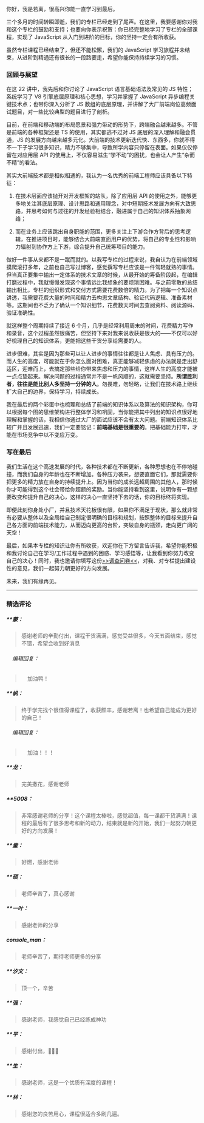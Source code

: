 <p data-nodeid="172">你好，我是若离，很高兴你能一直学习到最后。</p>


<p data-nodeid="3">三个多月的时间转瞬即逝，我们的专栏已经走到了尾声。在这里，我要感谢你对我和这个专栏的鼓励和支持；也要向你表示祝贺：你已经完整地学习了专栏的全部课程，实现了 JavaScript 从入门到进阶的目标，你的坚持一定会有所收获。</p>
<p data-nodeid="4">虽然专栏课程已经结束了，但还不能松懈，我们的 JavaScript 学习旅程并未结束，从进阶到精通还有很长的一段路要走，希望你能保持持续学习的习惯。</p>
<h3 data-nodeid="5">回顾与展望</h3>
<p data-nodeid="6">在这 22 讲中，我先后和你讨论了 JavaScript 语言基础语法及常见的 JS 特性；系统学习了 V8 引擎底层原理和核心思想，学习并掌握了 JavaScript 异步编程关键技术点；也带你深入分析了 JS 数组的底层原理，并讲解了大厂前端岗位高频面试题目，对一些比较典型的题目进行了剖析。</p>
<p data-nodeid="7">目前，在前端和移动端的布局愿景和强力带动的形势下，跨端融合越来越多。不管是前端的各种框架还是 TS 的使用，其实都逃不过对 JS 底层的深入理解和融会贯通，JS 的发展方向越来越多元化。大前端的技术更新迭代快、东西多，你就不得不一下子学习很多知识，精力不够集中，导致所学内容只停留在表面。如果仅仅停留在对应用层 API 的使用上，不仅容易滋生“学不动”的困扰，也会让人产生“杂而不精”的看法。</p>
<p data-nodeid="8">其实大前端技术都是相似相通的，我认为一名优秀的前端工程师应该具备以下特征：</p>
<ol data-nodeid="9">
<li data-nodeid="10">
<p data-nodeid="11">在技术层面应该抛开对开发框架的站队，除了应用层 API 的使用之外，能够更多地关注其底层原理、设计思路和通用理念，对中短期技术发展方向有大致思路，并思考如何与过往的开发经验相结合，融进属于自己的知识体系抽象网络；</p>
</li>
<li data-nodeid="12">
<p data-nodeid="13">而在业务上应该跳出自身职能的范围，更多关注上下游合作方背后的思考逻辑，在推进项目时，能够结合大前端直面用户的优势，将自己的专业性和影响力辐射到协作方上下游，综合提升自己统筹项目的能力。</p>
</li>
</ol>
<p data-nodeid="14">做好一件事从来都不是一蹴而就的。以我写专栏的过程来说，我自认为在前端领域摸爬滚打多年，之前也自己写过博客，感觉撰写专栏应该是一件驾轻就熟的事情。但当真正要集中输出一定体系的技术文章的时候，从最开始的筹备阶段起，在编辑打磨过程中，我就慢慢发现这个事情远比我想象的要烦琐困难。与之前零散的总结输出相比，专栏的组织形式和交付方式需要花费数倍的精力。为了把每一个知识点讲透，我需要花费大量的时间和精力去构思文章结构、验证代码逻辑、准备素材等。这期间也不乏为了确认一个知识细节，花费数天时间去查阅资料、阅读源码、验证准确性。</p>
<p data-nodeid="15">就这样整个周期持续了接近 6 个月，几乎是经常利用周末的时间，花费精力写作和录音，这个过程虽然很痛苦，但坚持下来对我来说收获是很大的——不仅可以好好梳理自己的知识体系，更能把这些干货分享给需要的人。</p>
<p data-nodeid="16">进步很难，其实是因为那些可以让人进步的事情往往都是让人焦虑、具有压力的。而人生的高度，可能就在于你怎么面对困难，真正能够减轻焦虑的办法就是走出舒适区，迎难而上，去搞定那些给你带来焦虑和压力的事情，这样人生的高度才能被一点点垫起来。解决问题的过程通常并不是一帆风顺的，这就需要坚持。<strong data-nodeid="40">所谓胜利者，往往是能比别人多坚持一分钟的人</strong>。勿畏难，勿轻略，让我们在技术路上继续扩大自己的边界，保持学习，持续成长。</p>
<p data-nodeid="17">我在最后的两个彩蛋中也梳理和总结了前端的知识体系以及算法的知识架构，你可以根据每个图的思维架构进行整体学习和巩固，当你能把其中列出的知识点很好地理解和掌握的话，我相信你通过大厂的面试应该不会有太大问题。前端知识体系比较广并且发展迅速，我们一定要铭记：<strong data-nodeid="46">前端基础是很重要的</strong>。把基础能力打牢，才能在市场竞争中以不变应万变。</p>
<h3 data-nodeid="18">写在最后</h3>
<p data-nodeid="19">我们生活在这个高速发展的时代，各种技术都在不断更新，各种思想也在不停地碰撞，而我们自身的年龄也在不断增加。各种压力袭来，想要直面它们，那就需要你把更多的精力放在自身的持续提升上。因为当你的成长远超周围的其他人，那时候你才可能得到这个社会带给你超额的奖励。当你能坚持看到这里，说明你有一颗想要改变和提升自己的决心，这样的决心一直坚持下去的话，你的目标终将实现。</p>
<p data-nodeid="20">即便此刻你身处小厂，并且技术天花板很有限，如果你不满足于现状，那么就非常有必要从整体以及全局给自己制定很明确的目标和规划，按照整体的目标来提升自己各方面的前端技术能力，从而迈向更高的台阶，突破自身的瓶颈，走向更广阔的天空！</p>
<p data-nodeid="21">最后，如果本专栏的知识让你有所收获，欢迎你在下方留言告诉我，希望你能积极和我讨论自己在学习/工作过程中遇到的困惑、学习感悟等，让我看到你努力改变自己的决心！同时，我也邀请你填写这份<a href="https://wj.qq.com/s2/8254352/d250/?fileGuid=K44wLnWvdQw1XUgl" data-nodeid="55">&gt;&gt;调查问卷&lt;&lt;</a>，对我、对专栏提出建设性的意见，我们一起努力朝更好的方向发展。</p>
<p data-nodeid="22">未来，我们有缘再见。</p>

---

### 精选评论

##### **蒙：
> 感谢老师的辛勤付出，课程干货满满，感觉受益很多，今天五面结束，感觉不错，希望会收到好消息

 ###### &nbsp;&nbsp;&nbsp; 编辑回复：
> &nbsp;&nbsp;&nbsp; 加油鸭！

##### **帆：
> 终于学完找个很值得课程了，收获颇丰，感谢若离！也希望自己能成为更好的自己！

 ###### &nbsp;&nbsp;&nbsp; 编辑回复：
> &nbsp;&nbsp;&nbsp; 加油！！！

##### **龙：
> 完美撒花，感谢老师

##### **5008：
> 非常感谢老师的分享！这个课程太棒啦，感觉超值，每一课都干货满满！课程的最后有了很多思考和新的动力，结束就是新的开始，我们一起努力朝更好的方向发展！

##### **童：
> 好燃，感谢老师

##### **硕：
> 老师辛苦了，真心感谢

##### **一叶：
> 感谢老师的分享

##### console_man：
> 老师辛苦了，期待老师更多的分享

##### **汐文：
> 顶一个，辛苦

##### **强：
> 感谢老师，我感觉自己已经练成神功

##### **平：
> 感谢付出，🎉🎉🎉

##### **生：
> 感谢老师，这是一个优质有深度的课程！

##### **林：
> 感谢您的良苦用心，课程很适合多刷几遍。

